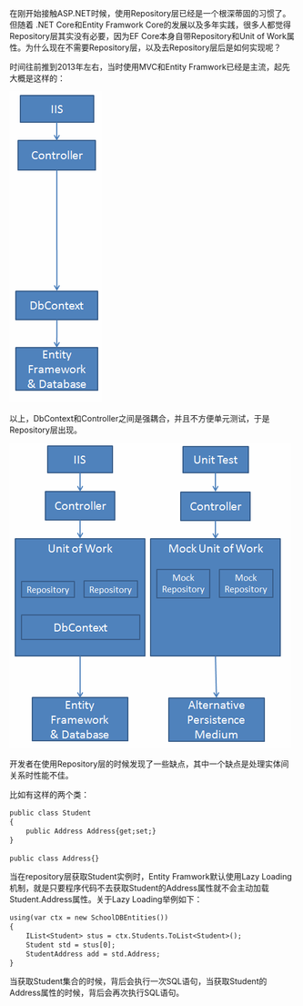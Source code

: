 在刚开始接触ASP.NET时候，使用Repository层已经是一个根深蒂固的习惯了。但随着 .NET Core和Entity Framwork Core的发展以及多年实践，很多人都觉得Repository层其实没有必要，因为EF Core本身自带Repository和Unit of Work属性。为什么现在不需要Repository层，以及去Repository层后是如何实现呢？

时间往前推到2013年左右，当时使用MVC和Entity Framwork已经是主流，起先大概是这样的：

![](./imgs/nor.png)

以上，DbContext和Controller之间是强耦合，并且不方便单元测试，于是Repository层出现。

![](./imgs/withr.png)

开发者在使用Repository层的时候发现了一些缺点，其中一个缺点是处理实体间关系时性能不佳。

比如有这样的两个类：

```
public class Student
{
    public Address Address{get;set;}
}

public class Address{}
```

当在repository层获取Student实例时，Entity Framwork默认使用Lazy Loading机制，就是只要程序代码不去获取Student的Address属性就不会主动加载Student.Address属性。关于Lazy Loading举例如下：

```
using(var ctx = new SchoolDBEntities())
{
    IList<Student> stus = ctx.Students.ToList<Student>();
    Student std = stus[0];
    StudentAddress add = std.Address;
}
```

当获取Student集合的时候，背后会执行一次SQL语句，当获取Student的Address属性的时候，背后会再次执行SQL语句。







